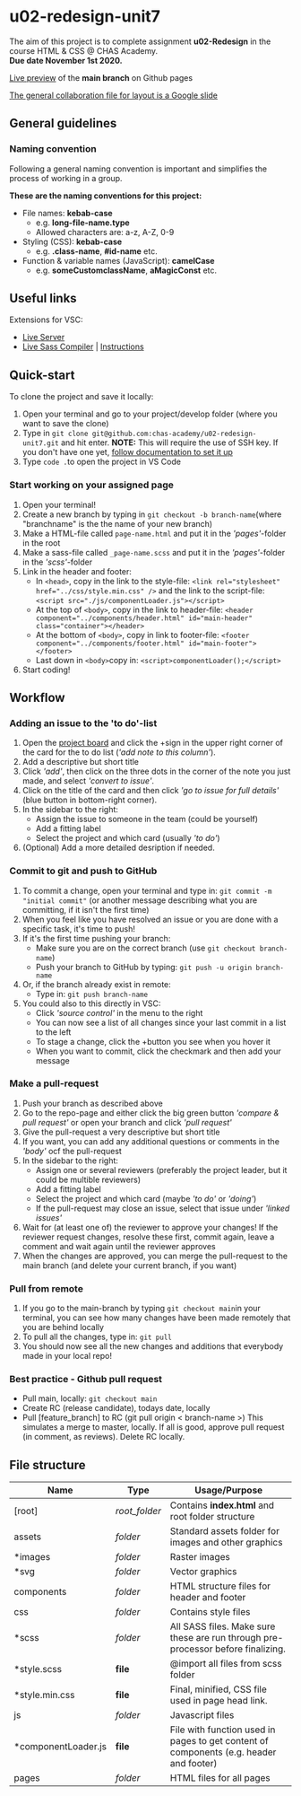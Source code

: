# u02-redesign-unit7

The aim of this project is to complete assignment **u02-Redesign** in the course HTML & CSS @ CHAS Academy.  
**Due date November 1st 2020.**  

[Live preview](https://chas-academy.github.io/u02-redesign-unit7/) of the **main branch** on Github pages

[The general collaboration file for layout is a Google slide](https://docs.google.com/presentation/d/19k_KDMHZx57PBcOhPdqDo0FMRwZnlfstP9MUUzL7_LQ/edit#slide=id.ga37a843233_0_12)

## General guidelines

### Naming convention

Following a general naming convention is important and simplifies the process of working in a group. 

**These are the naming conventions for this project:**

- File names: **kebab-case**
  - e.g. **long-file-name.type**
  - Allowed characters are: a-z, A-Z, 0-9
- Styling (CSS): **kebab-case**
  - e.g. **.class-name**, **#id-name** etc.
- Function & variable names (JavaScript): **camelCase**
  - e.g. **someCustomclassName**, **aMagicConst** etc.

## Useful links

Extensions for VSC:

- [Live Server](https://marketplace.visualstudio.com/items?itemName=ritwickdey.LiveServer)
- [Live Sass Compiler](https://marketplace.visualstudio.com/items?itemName=ritwickdey.live-sass) | [Instructions](/css/README.md)

## Quick-start

To clone the project and save it locally:

1. Open your terminal and go to your project/develop folder (where you want to save the clone)
2. Type in `git clone git@github.com:chas-academy/u02-redesign-unit7.git` and hit enter. **NOTE:** This will require the use of SSH key. If you don't have one yet, [follow documentation to set it up](https://docs.github.com/en/free-pro-team@latest/github/authenticating-to-github/connecting-to-github-with-ssh)
3. Type `code .`to open the project in VS Code

### Start working on your assigned page  

1. Open your terminal!
2. Create a new branch by typing in `git checkout -b branch-name`(where "branchname" is the the name of your new branch)
3. Make a HTML-file called `page-name.html` and put it in the *'pages'*-folder in the root
4. Make a sass-file called `_page-name.scss` and put it in the *'pages'*-folder in the *'scss'*-folder
5. Link in the header and footer:
   - In `<head>`, copy in the link to the style-file: `<link rel="stylesheet" href="../css/style.min.css" />`
      and the link to the script-file: `<script src="./js/componentLoader.js"></script>`
   - At the top of `<body>`, copy in the link to header-file: `<header component="../components/header.html" id="main-header" class="container"></header>`
   - At the bottom of `<body>`, copy in link to footer-file: `<footer component="../components/footer.html" id="main-footer"></footer>`
   - Last down in `<body>`copy in: `<script>componentLoader();</script>`
6. Start coding!

## Workflow

### Adding an issue to the 'to do'-list

1. Open the [project board](https://github.com/chas-academy/u02-redesign-unit7/projects/1) and click the +sign in the upper right corner of the card for the to do list (*'add note to this column'*).
2. Add a descriptive but short title
3. Click *'add'*, then click on the three dots in the corner of the note you just made, and select *'convert to issue'*.
4. Click on the title of the card and then click *'go to issue for full details'* (blue button in bottom-right corner).
5. In the sidebar to the right:
   - Assign the issue to someone in the team (could be yourself)
   - Add a fitting label
   - Select the project and which card (usually *'to do'*)
6. (Optional) Add a more detailed desription if needed.

### Commit to git and push to GitHub

1. To commit a change, open your terminal and type in: `git commit -m "initial commit"` (or another message describing what you are committing, if it isn't the first time)
2. When you feel like you have resolved an issue or you are done with a specific task, it's time to push!
3. If it's the first time pushing your branch:
   - Make sure you are on the correct branch (use `git checkout branch-name`)
   - Push your branch to GitHub by typing: `git push -u origin branch-name`  
4. Or, if the branch already exist in remote:
   - Type in: `git push branch-name`
5. You could also to this directly in VSC:
   - Click *'source control'* in the menu to the right
   - You can now see a list of all changes since your last commit in a list to the left
   - To stage a change, click the +button you see when you hover it
   - When you want to commit, click the checkmark and then add your message

### Make a pull-request

1. Push your branch as described above
2. Go to the repo-page and either click the big green button *'compare & pull request'* or open your branch and click *'pull request'*
3. Give the pull-request a very descriptive but short title
4. If you want, you can add any additional questions or comments in the *'body'* ocf the pull-request
5. In the sidebar to the right:
   - Assign one or several reviewers (preferably the project leader, but it could be multible reviewers)
   - Add a fitting label
   - Select the project and which card (maybe *'to do'* or *'doing'*)
   - If the pull-request may close an issue, select that issue under *'linked issues'*
6. Wait for (at least one of) the reviewer to approve your changes! If the reviewer request changes, resolve these first, commit again, leave a comment and wait again until the reviewer approves
7. When the changes are approved, you can merge the pull-request to the main branch (and delete your current branch, if you want)

### Pull from remote

1. If you go to the main-branch by typing `git checkout main`in your terminal, you can see how many changes have been made remotely that you are behind locally
2. To pull all the changes, type in: `git pull`
3. You should now see all the new changes and additions that everybody made in your local repo!

### Best practice - Github pull request

- Pull main, locally: `git checkout main`
- Create RC (release candidate), todays date, locally
- Pull [feature_branch] to RC (git pull origin < branch-name >)
This simulates a merge to master, locally. If all is good, approve pull request (in comment, as reviews). Delete RC locally.

## File structure

Name | Type | Usage/Purpose
-|-|-
[root] | _root_folder_ | Contains **index.html** and root folder structure
assets | _folder_ | Standard assets folder for images and other graphics
*images | _folder_ | Raster images
*svg | _folder_ | Vector graphics
components | _folder_ | HTML structure files for header and footer
css | _folder_ | Contains style files
*scss | _folder_ | All SASS files. Make sure these are run through pre-processor before finalizing.
*style.scss | **file** | @import all files from scss folder
*style.min.css | **file** | Final, minified, CSS file used in page head link.
js | _folder_ | Javascript files
*componentLoader.js | **file** | File with function used in pages to get content of components (e.g. header and footer)
pages | _folder_ | HTML files for all pages
